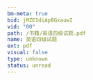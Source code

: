 ```yaml
---
bm-meta: true
bid: jMZEIdiApBGxauwI
vid: "00"
path: /书籍/英语四级试题.pdf
name: 英语四级试题
ext: pdf
visual: false
type: unknown
status: unread
---
```

